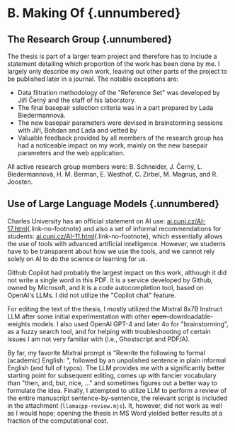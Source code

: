 # B. Making Of {.unnumbered}

## The Research Group {.unnumbered}

The thesis is part of a larger team project and therefore has to include a statement detailing which proportion of the work has been done by me.
I largely only describe my own work, leaving out other parts of the project to be published later in a journal.
The notable exceptions are:

* Data filtration methodology of the "Reference Set" was developed by Jiří Černý and the staff of his laboratory.
* The final basepair selection criteria was in a part prepared by Lada Biedermannová.
* The new basepair parameters were devised in brainstorming sessions with Jiří, Bohdan and Lada and vetted by 
* Valuable feedback provided by all members of the research group has had a noticeable impact on my work, mainly on the new basepair parameters and the web application.

All active research group members were: B. Schneider, J. Černý, L. Biedermannová, H. M. Berman, E. Westhof, C. Zirbel, M. Magnus, and R. Joosten.

## Use of Large Language Models {.unnumbered}

Charles University has an official statement on AI use: [ai.cuni.cz/AI-17.html](https://ai.cuni.cz/AI-17.html){.link-no-footnote} and also a set of informal recommendations for students: [ai.cuni.cz/AI-11.html](https://ai.cuni.cz/AI-11.html){.link-no-footnote}, which essentially allows the use of tools with advanced artificial intelligence.
However, we students have to be transparent about how we use the tools, and we cannot rely solely on AI to do the science or learning for us.

<!-- Before I
First I thought that it would be easier to just avoid using LLMs, avoid this discussion and avoid the potential debates if I or ChatGPT should get the degree.
Then I realized, I already have half of the software done, with Github Copilot enabled.
With the **Avoid** option greyed out, I might as well try all other models and maybe learn something from it. -->

Github Copilot had probably the largest impact on this work, although it did not write a single word in this PDF.
It is a service developed by Github, owned by Microsoft, and it is a code autocompletion tool, based on OpenAI's LLMs.
I did not utilize the "Copilot chat" feature.

For editing the text of the thesis, I mostly utilized the Mixtral 8x7B Instruct LLM after some initial experimentation with other <del>open-</del>downloadable-weights models.
I also used OpenAI GPT-4 and later 4o for "brainstorming", as a fuzzy search tool, and for helping with troubleshooting of certain issues I am not very familiar with (i.e., Ghostscript and PDF/A).

By far, my favorite Mixtral prompt is "Rewrite the following to formal (academic) English: ", followed by an unpolished sentence in plain informal English (and full of typos).
The LLM provides me with a significantly better starting point for subsequent editing, comes up with fancier vocabulary than "then, and, but, nice, ..." and sometimes figures out a better way to formulate the idea.
Finally, I attempted to utilize LLM to perform a review of the entire manuscript sentence-by-sentence, the relevant script is included in the attachment (`llamacpp-review.mjs`).
It, however, did not work as well as I would hope; opening the thesis in MS Word yielded better results at a fraction of the computational cost.
